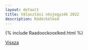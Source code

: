 ```yaml
---
layout: default
title: Választási névjegyzék 2022
description: Rádóckölked
---
```


{% include Raadoockooxlked.html %}

[Vissza](./)